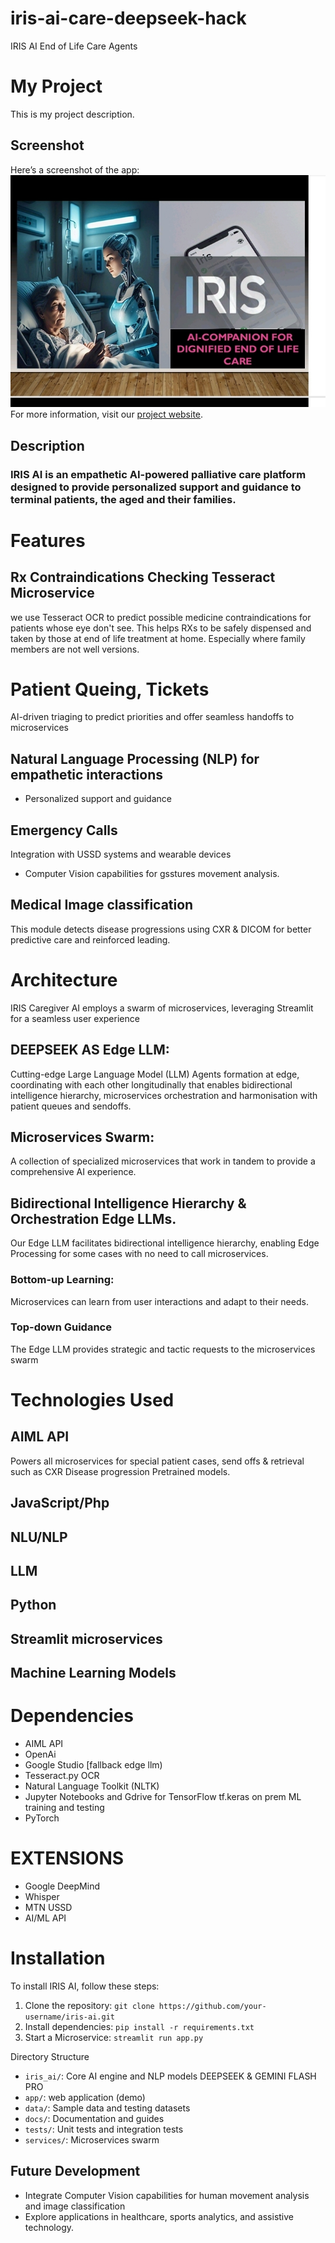 # iris-ai-care-deepseek-hack
IRIS AI End of Life Care Agents
# My Project
This is my project description.
## Screenshot
Here’s a screenshot of the app:
![Screenshot](Media/Screenshot.jpg)
For more information, visit our [project website](https://iris.gemgrocery.com).
## Description
### IRIS AI is an empathetic AI-powered palliative care platform designed to provide personalized support and guidance to terminal patients, the aged and their families.

# Features
## Rx Contraindications Checking Tesseract Microservice
we use Tesseract OCR to predict possible medicine contraindications for patients whose eye don't see. This helps RXs to be safely dispensed and taken by those at end of life treatment at home. Especially where family members are not well versions.
# Patient Queing, Tickets  
AI-driven triaging to predict priorities and offer seamless handoffs to microservices  

## Natural Language Processing (NLP) for empathetic interactions
- Personalized support and guidance

## Emergency Calls 
Integration with USSD systems and wearable devices
- Computer Vision capabilities for gsstures movement analysis.

## Medical Image classification
This module detects disease progressions using CXR & DICOM  for better predictive care and reinforced leading.

# Architecture 
IRIS Caregiver AI employs a swarm of microservices, leveraging Streamlit for a seamless user experience

## DEEPSEEK AS Edge LLM:
Cutting-edge Large Language Model (LLM) Agents formation at edge, coordinating with each other longitudinally that enables bidirectional intelligence hierarchy,  microservices orchestration and harmonisation with patient queues and sendoffs. 

## Microservices Swarm: 
A collection of specialized microservices that work in tandem to provide a comprehensive AI experience.

## Bidirectional Intelligence Hierarchy & Orchestration Edge LLMs.
Our Edge LLM facilitates bidirectional intelligence hierarchy, enabling Edge Processing for some cases with no need to call microservices.

### Bottom-up Learning: 
Microservices can learn from user interactions and adapt to their needs.
### Top-down Guidance
The Edge LLM provides strategic and tactic requests to the microservices swarm

# Technologies Used
## AIML API
Powers all microservices for special patient cases, send offs & retrieval such as CXR Disease progression Pretrained models. 

## JavaScript/Php
## NLU/NLP
## LLM
## Python
## Streamlit microservices 
## Machine Learning Models

# Dependencies 
- AIML API
- OpenAi
- Google Studio [fallback edge llm)
- Tesseract.py OCR
- Natural Language Toolkit (NLTK)
- Jupyter Notebooks and Gdrive for TensorFlow tf.keras on prem ML training and testing
- PyTorch

# EXTENSIONS
- Google DeepMind
- Whisper
- MTN USSD
- AI/ML API

# Installation
To install IRIS AI, follow these steps:
1. Clone the repository: `git clone https://github.com/your-username/iris-ai.git`
2. Install dependencies: `pip install -r requirements.txt`
3. Start a Microservice: `streamlit run app.py`

Directory Structure
- `iris_ai/`: Core AI engine and NLP models DEEPSEEK & GEMINI FLASH PRO
- `app/`:  web application (demo)
- `data/`: Sample data and testing datasets
- `docs/`: Documentation and guides
- `tests/`: Unit tests and integration tests
- `services/`: Microservices swarm

## Future Development
- Integrate Computer Vision capabilities for human movement analysis and image classification
- Explore applications in healthcare, sports analytics, and assistive technology.
